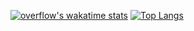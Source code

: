 [![overflow's wakatime stats](https://githubreadmestats-mocha.vercel.app/api/wakatime?username=overflowdb&layout=compact&theme=one_dark_pro)](https://overdb.fun)
[![Top Langs](https://githubreadmestats-mocha.vercel.app/api/top-langs/?username=overflowka&hide=javascript&layout=compact&theme=one_dark_pro)](https://overdb.fun)
